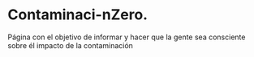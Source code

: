 # Contaminaci-nZero.
Página con el objetivo de informar y hacer que la gente sea consciente sobre él impacto de la contaminación 
